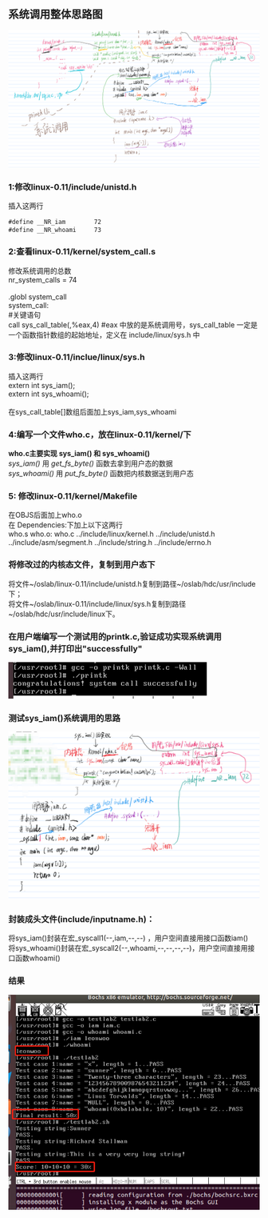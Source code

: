 ## 系统调用整体思路图
![](pic/sys_iam()_printk.png)

### 1:修改linux-0.11/include/unistd.h
插入这两行</br>
```shell
#define __NR_iam        72
#define __NR_whoami   	73
```
### 2:查看linux-0.11/kernel/system_call.s

修改系统调用的总数</br>
nr_system_calls = 74</br>
</br>
.globl system_call</br>
system_call:</br>
 #关键语句</br>
call sys_call_table(,%eax,4)   #eax 中放的是系统调用号，sys_call_table 一定是一个函数指针数组的起始地址，定义在 include/linux/sys.h 中</br>
### 3:修改linux-0.11/inclue/linux/sys.h
插入这两行</br>
extern int sys_iam();     </br> 
extern int sys_whoami(); </br>
</br>
在sys_call_table[]数组后面加上sys_iam,sys_whoami  </br>

### 4:编写一个文件who.c，放在linux-0.11/kernel/下
**who.c主要实现 sys_iam() 和 sys_whoami()** </br>
*sys_iam()* 用 *get_fs_byte()* 函数去拿到用户态的数据</br>
*sys_whoami()* 用 *put_fs_byte()* 函数把内核数据送到用户态</br>

### 5: 修改linux-0.11/kernel/Makefile
在OBJS后面加上who.o </br>
在 Dependencies:下加上以下这两行</br>
who.s who.o: who.c ../include/linux/kernel.h ../include/unistd.h </br>
  ../include/asm/segment.h ../include/string.h ../include/errno.h
### 将修改过的内核态文件，复制到用户态下
将文件~/oslab/linux-0.11/include/unistd.h复制到路径~/oslab/hdc/usr/include下；</br>
将文件~/oslab/linux-0.11/include/linux/sys.h复制到路径~/oslab/hdc/usr/include/linux下。</br>
### 在用户端编写一个测试用的printk.c,验证成功实现系统调用sys_iam(),并打印出"successfully"
![](pic/test_result.jpg)
### 测试sys_iam()系统调用的思路
![](pic/test_printk.png)
### 封装成头文件(include/inputname.h)：
将sys_iam()封装在宏_syscall1(--,iam,--,--) ，用户空间直接用接口函数iam()</br>
将sys_whoami()封装在宏_syscall2(--,whoami,--,--,--,--)，用户空间直接用接口函数whoami()</br>
### 结果
![](pic/result.png)
